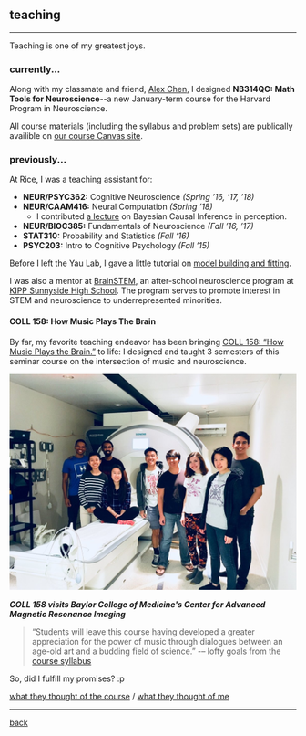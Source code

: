 
## teaching
***
Teaching is one of my greatest joys. 

### currently...
Along with my classmate and friend, [Alex Chen](https://twitter.com/alexbchen), I designed **NB314QC: Math Tools for Neuroscience**--a new January-term course for the Harvard Program in Neuroscience.

All course materials (including the syllabus and problem sets) are publically availible on [our course Canvas site](https://canvas.harvard.edu/courses/71556).

### previously...
At Rice, I was a teaching assistant for:

* **NEUR/PSYC362:** Cognitive Neuroscience _(Spring ’16, ’17, ’18)_
* **NEUR/CAAM416:** Neural Computation _(Spring ’18)_ 
  * I contributed [a lecture](./bci_lecture.pdf) on Bayesian Causal Inference in perception.
* **NEUR/BIOC385:** Fundamentals of Neuroscience _(Fall ’16, ’17)_
* **STAT310:** Probability and Statistics _(Fall ‘16)_
* **PSYC203:** Intro to Cognitive Psychology _(Fall ’15)_

Before I left the Yau Lab, I gave a little tutorial on [model building and fitting](./lai_modeling.pdf).

I was also a mentor at [BrainSTEM](https://brainstem.club/), an after-school neuroscience program at [KIPP Sunnyside High School](http://kipphouston.org/sunnyside). The program serves to promote interest in STEM and neuroscience to underrepresented minorities.

#### COLL 158: How Music Plays The Brain

By far, my favorite teaching endeavor has been bringing [COLL 158: “How Music Plays the Brain.”](https://courses.rice.edu/admweb/!SWKSCAT.cat?p_action=CATALIST&p_acyr_code=2019&p_crse_numb=158&p_subj=COLL) to life: I designed and taught 3 semesters of this seminar course on the intersection of music and neuroscience.

![Visiting CAMRI](./coll158camri.jpg)

_**COLL 158 visits Baylor College of Medicine's Center for Advanced Magnetic Resonance Imaging**_

> “Students will leave this course having developed a greater appreciation for the power of music through dialogues between an age-old art and a budding field of science.” -– lofty goals from the [course syllabus](https://docs.google.com/a/rice.edu/document/d/e/2PACX-1vSEOAOsSzzJJTJuK-n5mIAhbJBXXJzCk7ZmlUppfPqA8NLAj1-PjvgmIYkqssITnNSIoEm8tnf41r3s/pub)

So, did I fulfill my promises? :p

[what they thought of the course](./coll158_evals.pdf) / [what they thought of me](./coll158_teaching.pdf)

***
[back](./)
